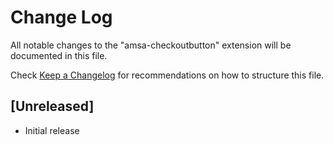 # Change Log

All notable changes to the "amsa-checkoutbutton" extension will be documented in this file.

Check [Keep a Changelog](http://keepachangelog.com/) for recommendations on how to structure this file.

## [Unreleased]

- Initial release